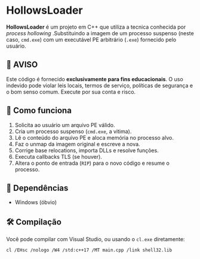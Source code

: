 # HollowsLoader

**HollowsLoader** é um projeto em C++ que utiliza a tecnica conhecida por *process hollowing* .Substituindo a imagem de um processo suspenso (neste caso, `cmd.exe`) com um executável PE arbitrário (`.exe`) fornecido pelo usuário.

## 🚨 AVISO

Este código é fornecido **exclusivamente para fins educacionais**. O uso indevido pode violar leis locais, termos de serviço, políticas de segurança e o bom senso comum. Execute por sua conta e risco.

## 🧠 Como funciona

1. Solicita ao usuário um arquivo PE válido.
2. Cria um processo suspenso (`cmd.exe`, a vitima).
3. Lê o conteúdo do arquivo PE e aloca memória no processo alvo.
4. Faz o unmap da imagem original e escreve a nova.
5. Corrige base relocations, importa DLLs e resolve funções.
6. Executa callbacks TLS (se houver).
7. Altera o ponto de entrada (`RIP`) para o novo código e resume o processo.

## 🧱 Dependências

- Windows (óbvio)

## 🛠 Compilação

Você pode compilar com Visual Studio, ou usando o `cl.exe` diretamente:

```bash
cl /EHsc /nologo /W4 /std:c++17 /MT main.cpp /link shell32.lib
